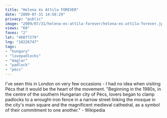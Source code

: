 ```yaml
---
title: "Helena és Attila FOREVER"
date: "2009-07-31 14:58:29"
privacy: "public"
image: "2009/07/31/helena-es-attila-forever/helena-es-attila-forever.jpg"
views: "68"
faves: "2"
lat: "46077279"
lng: "18226747"
tags:
- "hungary"
- "lovepadlocks"
- "maglar"
- "padlock"
- "pécs"
---
```

I've seen this in London on very few occasions - I had no idea when visiting Pécs that it would be the heart of the movement. 
&quot;Beginning in the 1980s, in the centre of the southern Hungarian city of Pécs, lovers began to clamp padlocks to a wrought-iron fence in a narrow street linking the mosque in the city's main square and the magnificent medieval cathedral, as a symbol of their commitment to one another.&quot; - Wikipedia<a href="/photos/2009/07/31/helena-es-attila-forever" rel="nofollow"></a>
